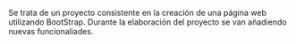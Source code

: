 Se trata de un proyecto consistente en la creación de una página web utilizando BootStrap. Durante la elaboración del proyecto se van añadiendo nuevas funcionaliades.
